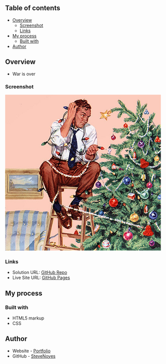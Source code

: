 ## Table of contents

- [Overview](#overview)
  - [Screenshot](#screenshot)
  - [Links](#links)
- [My process](#my-process)
  - [Built with](#built-with)
- [Author](#author)

## Overview

 - War is over

### Screenshot

![Norman Rockwell](./NR-Christmas.jpg)

### Links

- Solution URL: [GitHub Repo](https://github.com/SteveNoyes/stic-tree)
- Live Site URL: [GitHub Pages](https://stevenoyes.github.io/stic-tree/)

## My process

### Built with

- HTML5 markup
- CSS  

## Author

- Website - [Portfolio](https://www.stevenmnoyes.com)
- GitHub - [SteveNoyes](https://github.com/SteveNoyes)